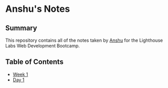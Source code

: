 # Anshu's Notes

## Summary 

This repository contains all of the notes taken by [Anshu](https://github.com/anshupasrija) for the Lighthouse Labs Web Development Bootcamp.
## Table of Contents
 * [Week 1](/Week_1)
  * [Day 1](/Week_1/Day_1)